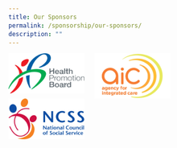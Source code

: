 ```yaml
---
title: Our Sponsors
permalink: /sponsorship/our-sponsors/
description: ""
---
```

<a href="https://hpb.gov.sg/"> <img src="/images/HPB_R_V_CMYK_Logo%201.png" alt="Image Description" style="width: 30%; float: left;margin-right: 20px;">
<a href="https://www.aic.sg/"><img src="/images/SMHClogoAIC_page-0001.png" alt="Image Description" style="width: 30%; float: left;margin-right: 20px;">
<a href="https://www.ncss.gov.sg/"> <img src="/images/SMHCNCSSlogo2014hires.png" alt="Image Description" style="width: 30%; float: left;margin-right: 20px;">
